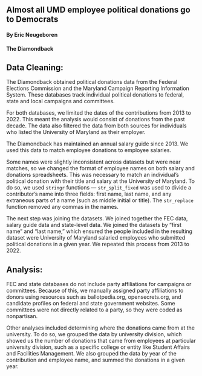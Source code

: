 ## Almost all UMD employee political donations go to Democrats
#### By Eric Neugeboren
#### The Diamondback

## Data Cleaning:

The Diamondback obtained political donations data from the Federal Elections Commission and the Maryland Campaign Reporting Information System. These databases track individual political donations to federal, state and local campaigns and committees.

For both databases, we limited the dates of the contributions from 2013 to 2022. This meant the analysis would consist of donations from the past decade. The data also filtered the data from both sources for individuals who listed the University of Maryland as their employer.

The Diamondback has maintained an annual salary guide since 2013. We used this data to match employee donations to employee salaries.

Some names were slightly inconsistent across datasets but were near matches, so we changed the format of employee names on both salary and donations spreadsheets. This was necessary to match an individual’s political donation with their title and salary at the University of Maryland. To do so, we used `stringr` functions — `str_split_fixed` was used to divide a contributor’s name into three fields: first name, last name, and any extraneous parts of a name (such as middle initial or title). The `str_replace` function removed any commas in the names.

The next step was joining the datasets. We joined together the FEC data, salary guide data and  state-level data. We joined the datasets by “first name” and “last name,” which ensured the people included in the resulting dataset were University of Maryland salaried employees who submitted political donations in a given year. We repeated this process from 2013 to 2022.

## Analysis: 

FEC and state databases do not include party affiliations for campaigns or committees. Because of this, we manually assigned party affiliations to donors using resources such as ballotpedia.org, opensecrets.org, and candidate profiles on federal and state government websites. Some committees were not directly related to a party, so they were coded as nonpartisan. 

Other analyses included determining where the donations came from at the university. To do so, we grouped the data by university division, which showed us the number of donations that came from employees at particular university division, such as a specific college or entity like Student Affairs and Facilities Management. We also grouped the data by year of the contribution and employee name, and summed the donations in a given year.

